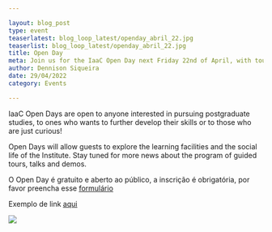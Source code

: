 ```yaml
---

layout: blog_post
type: event
teaserlatest: blog_loop_latest/openday_abril_22.jpg
teaserlist: blog_loop_latest/openday_abril_22.jpg
title: Open Day
meta: Join us for the IaaC Open Day next Friday 22nd of April, with tours, demos, conferences and much more.
author: Dennison Siqueira
date: 29/04/2022
category: Events

---
```





IaaC Open Days are open to anyone interested in pursuing postgraduate studies, to ones who wants to further develop their skills or to those who are just curious!
<br>

Open Days will allow guests to explore the learning facilities and the social life of the Institute. Stay tuned for more news about the program of guided tours, talks and demos.
<br>

O Open Day é gratuito e aberto ao público, a inscrição é obrigatória, por favor preencha esse <a target="_blank" href="http://ow.ly/ZwWWo"><u> formulário </u></a> 
<br>

Exemplo de link <a target="_blank" href="https://www.google.com"><u> aqui </u></a> 
<br>

<img src="{{site.baseurl}}{{ site.url }}/img/blog/blog_loop_latest/openday_abril_22.jpg">

